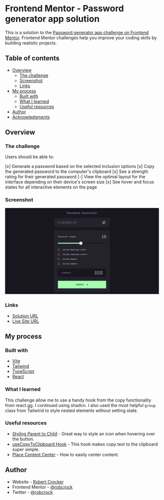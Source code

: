 # Frontend Mentor - Password generator app solution

This is a solution to the [Password generator app challenge on Frontend Mentor](https://www.frontendmentor.io/challenges/password-generator-app-Mr8CLycqjh). Frontend Mentor challenges help you improve your coding skills by building realistic projects.

## Table of contents

- [Overview](#overview)
  - [The challenge](#the-challenge)
  - [Screenshot](#screenshot)
  - [Links](#links)
- [My process](#my-process)
  - [Built with](#built-with)
  - [What I learned](#what-i-learned)
  - [Useful resources](#useful-resources)
- [Author](#author)
- [Acknowledgments](#acknowledgments)

## Overview

### The challenge

Users should be able to:

[x] Generate a password based on the selected inclusion options
[x] Copy the generated password to the computer's clipboard
[x] See a strength rating for their generated password
[-] View the optimal layout for the interface depending on their device's screen size
[x] See hover and focus states for all interactive elements on the page

### Screenshot

![alt text](image.png)

### Links

- [Solution URL](https://password-generator-six-alpha.vercel.app/)
- [Live Site URL](https://github.com/robcrock/password-generator)

## My process

### Built with

- [Vite](https://vitejs.dev/)
- [Tailwind](https://tailwindcss.com/)
- [TypeScript](https://www.typescriptlang.org/)
- [React](https://reactjs.org/)

### What I learned

This challenge allow me to use a handy hook from the copy functionality from react.gg. I continued using shadcn. I also used the most helpful `group` class from Tailwind to style nested elements without setting state.

### Useful resources

- [Styling Parent to Child](https://tailwindcss.com/docs/hover-focus-and-other-states#styling-based-on-parent-state) - Great way to style an icon when hovering over the button.
- [useCopyToClipboard Hook](https://usehooks.com/usecopytoclipboard) - This hook makes copy text to the clipboard super simple.
- [Place Content Center](https://tailwindcss.com/docs/place-content) - How to easily center content.

## Author

- Website - [Robert Crocker](https://www.robcrock.com)
- Frontend Mentor - [@robcrock](https://www.frontendmentor.io/profile/robcrock)
- Twitter - [@robcrock](https://twitter.com/robcrock)
